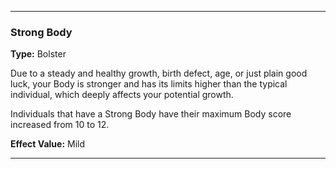 ___
### Strong Body
__Type:__ Bolster

Due to a steady and healthy growth, birth defect, age, or just plain good luck, your Body is stronger and has its limits higher than the typical individual, which deeply affects your potential growth.

Individuals that have a Strong Body have their maximum Body score increased from 10 to 12.

__Effect Value:__ Mild

___